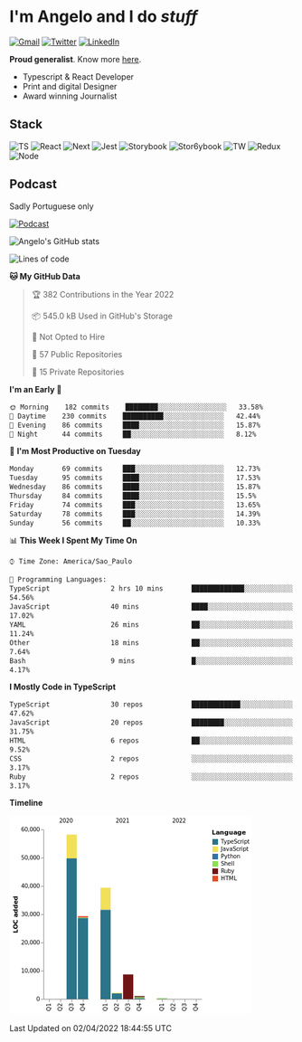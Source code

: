 # I'm Angelo and I do _stuff_

[![Gmail](https://img.shields.io/badge/Gmail-D14836?style=for-the-badge&logo=gmail&logoColor=white)](mailto:oiangelodias@gmail.com)
[![Twitter](https://img.shields.io/badge/Twitter-1DA1F2?style=for-the-badge&logo=twitter&logoColor=white)](https://www.twitter.com/oicronofobico)
[![LinkedIn](https://img.shields.io/badge/LinkedIn-0077B5?style=for-the-badge&logo=linkedin&logoColor=white)](https://www.linkedin.com/in/angelod1as/)

**Proud generalist**. Know more [here](http://www.angelodias.com.br/).

- Typescript & React Developer
- Print and digital Designer
- Award winning Journalist

## Stack

![TS](https://img.shields.io/badge/TypeScript-007ACC?style=for-the-badge&logo=typescript&logoColor=white)
![React](https://img.shields.io/badge/React-20232A?style=for-the-badge&logo=react&logoColor=61DAFB)
![Next](https://img.shields.io/badge/next.js-000000?style=for-the-badge&logo=nextdotjs&logoColor=white)
![Jest](https://img.shields.io/badge/Jest-C21325?style=for-the-badge&logo=jest&logoColor=white)
![Storybook](https://img.shields.io/badge/storybook-FF4785?style=for-the-badge&logo=storybook&logoColor=white)
![Stor6ybook](https://img.shields.io/badge/Figma-F24E1E?style=for-the-badge&logo=figma&logoColor=white)
![TW](https://img.shields.io/badge/Tailwind_CSS-38B2AC?style=for-the-badge&logo=tailwind-css&logoColor=white)
![Redux](https://img.shields.io/badge/Redux-593D88?style=for-the-badge&logo=redux&logoColor=white)
![Node](https://img.shields.io/badge/Node.js-339933?style=for-the-badge&logo=nodedotjs&logoColor=white)

## Podcast

Sadly Portuguese only

[![Podcast](https://user-images.githubusercontent.com/13950513/143299819-ef1f5a9b-f29b-4c52-b2c4-2cdb9dafa640.png)](http://anchor.fm/cronofobia)


![Angelo's GitHub stats](https://github-readme-stats.vercel.app/api?username=angelod1as&show_icons=true&theme=dark)

<!--START_SECTION:waka-->
![Lines of code](https://img.shields.io/badge/From%20Hello%20World%20I%27ve%20Written-139%20Thousand%20lines%20of%20code-blue)

**🐱 My GitHub Data** 

> 🏆 382 Contributions in the Year 2022
 > 
> 📦 545.0 kB Used in GitHub's Storage 
 > 
> 🚫 Not Opted to Hire
 > 
> 📜 57 Public Repositories 
 > 
> 🔑 15 Private Repositories  
 > 
**I'm an Early 🐤** 

```text
🌞 Morning    182 commits    ████████░░░░░░░░░░░░░░░░░   33.58% 
🌆 Daytime    230 commits    ██████████░░░░░░░░░░░░░░░   42.44% 
🌃 Evening    86 commits     ████░░░░░░░░░░░░░░░░░░░░░   15.87% 
🌙 Night      44 commits     ██░░░░░░░░░░░░░░░░░░░░░░░   8.12%

```
📅 **I'm Most Productive on Tuesday** 

```text
Monday       69 commits     ███░░░░░░░░░░░░░░░░░░░░░░   12.73% 
Tuesday      95 commits     ████░░░░░░░░░░░░░░░░░░░░░   17.53% 
Wednesday    86 commits     ████░░░░░░░░░░░░░░░░░░░░░   15.87% 
Thursday     84 commits     ████░░░░░░░░░░░░░░░░░░░░░   15.5% 
Friday       74 commits     ███░░░░░░░░░░░░░░░░░░░░░░   13.65% 
Saturday     78 commits     ███░░░░░░░░░░░░░░░░░░░░░░   14.39% 
Sunday       56 commits     ██░░░░░░░░░░░░░░░░░░░░░░░   10.33%

```


📊 **This Week I Spent My Time On** 

```text
⌚︎ Time Zone: America/Sao_Paulo

💬 Programming Languages: 
TypeScript               2 hrs 10 mins       █████████████░░░░░░░░░░░░   54.56% 
JavaScript               40 mins             ████░░░░░░░░░░░░░░░░░░░░░   17.02% 
YAML                     26 mins             ██░░░░░░░░░░░░░░░░░░░░░░░   11.24% 
Other                    18 mins             ██░░░░░░░░░░░░░░░░░░░░░░░   7.64% 
Bash                     9 mins              █░░░░░░░░░░░░░░░░░░░░░░░░   4.17%

```

**I Mostly Code in TypeScript** 

```text
TypeScript               30 repos            ████████████░░░░░░░░░░░░░   47.62% 
JavaScript               20 repos            ████████░░░░░░░░░░░░░░░░░   31.75% 
HTML                     6 repos             ██░░░░░░░░░░░░░░░░░░░░░░░   9.52% 
CSS                      2 repos             ░░░░░░░░░░░░░░░░░░░░░░░░░   3.17% 
Ruby                     2 repos             ░░░░░░░░░░░░░░░░░░░░░░░░░   3.17%

```


**Timeline**

![Chart not found](https://raw.githubusercontent.com/angelod1as/angelod1as/main/charts/bar_graph.png) 


 Last Updated on 02/04/2022 18:44:55 UTC
<!--END_SECTION:waka-->
